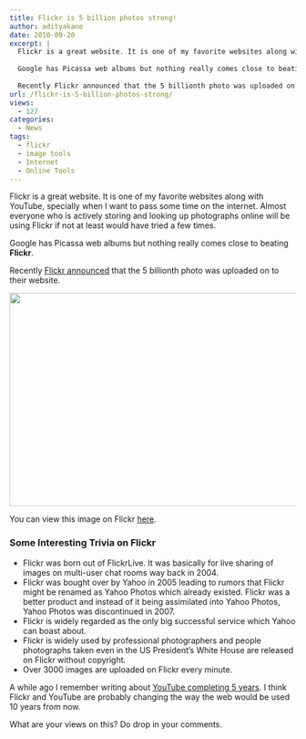 ```yaml
---
title: Flickr is 5 billion photos strong!
author: adityakane
date: 2010-09-20
excerpt: |
  Flickr is a great website. It is one of my favorite websites along with YouTube, specially when I want to pass some time on the internet. Almost everyone who is actively storing and looking up photographs online will be using Flickr if not atleast would have tried a few times.
  
  Google has Picassa web albums but nothing really comes close to beating Flickr.
  
  Recently Flickr announced that the 5 billionth photo was uploaded on to their website.
url: /flickr-is-5-billion-photos-strong/
views:
  - 127
categories:
  - News
tags:
  - flickr
  - image tools
  - Internet
  - Online Tools
---
```

Flickr is a great website. It is one of my favorite websites along with YouTube, specially when I want to pass some time on the internet. Almost everyone who is actively storing and looking up photographs online will be using Flickr if not at least would have tried a few times.

Google has Picassa web albums but nothing really comes close to beating **Flickr**.

Recently <a href="http://blog.flickr.net/en/2010/09/19/5000000000/" onclick="_gaq.push(['_trackEvent', 'outbound-article', 'http://blog.flickr.net/en/2010/09/19/5000000000/', 'Flickr announced']);" >Flickr announced</a> that the 5 billionth photo was uploaded on to their website.

<a rel="attachment wp-att-30221" href="http://devilsworkshop.org/flickr-is-5-billion-photos-strong/flickr_5billion/"><img class="alignnone size-full wp-image-30221" title="Flickr_5billion" src="http://cdn.devilsworkshop.org/files/2010/09/Flickr_5billion.png" alt="" width="550" height="374" /></a>

You can view this image on Flickr <a href="http://www.flickr.com/photos/yeoaaron/5000000000/" onclick="_gaq.push(['_trackEvent', 'outbound-article', 'http://www.flickr.com/photos/yeoaaron/5000000000/', 'here']);" >here</a>.

### Some Interesting Trivia on Flickr

  * Flickr was born out of FlickrLive. It was basically for live sharing of images on multi-user chat rooms way back in 2004.
  * Flickr was bought over by Yahoo in 2005 leading to rumors that Flickr might be renamed as Yahoo Photos which already existed. Flickr was a better product and instead of it being assimilated into Yahoo Photos, Yahoo Photos was discontinued in 2007.
  * Flickr is widely regarded as the only big successful service which Yahoo can boast about.
  * Flickr is widely used by professional photographers and people photographs taken even in the US President’s White House are released on Flickr without copyright.
  * Over 3000 images are uploaded on Flickr every minute.

A while ago I remember writing about [YouTube completing 5 years][1]. I think Flickr and YouTube are probably changing the way the web would be used 10 years from now.

What are your views on this? Do drop in your comments.

 [1]: http://devilsworkshop.org/you-tube-is-5-years-old-watch-the-first-video-uploaded-on-you-tube/
